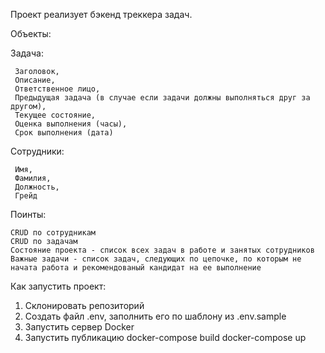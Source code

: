 Проект реализует бэкенд треккера задач.

Объекты:

  Задача:
  
     Заголовок, 
     Описание,      
     Ответственное лицо, 
     Предыдущая задача (в случае если задачи должны выполняться друг за другом),     
     Текущее состояние, 
     Оценка выполнения (часы), 
     Срок выполнения (дата)

  Сотрудники:
  
     Имя, 
     Фамилия, 
     Должность, 
     Грейд

Поинты:

    CRUD по сотрудникам
    СRUD по задачам
    Состояние проекта - список всех задач в работе и занятых сотрудников
    Важные задачи - список задач, следующих по цепочке, по которым не начата работа и рекомендованый кандидат на ее выполнение

Как запустить проект:
1. Склонировать репозиторий
2. Создать файл .env, заполнить его по шаблону из .env.sample
3. Запустить сервер Docker
4. Запустить публикацию
     docker-compose build
     docker-compose up


